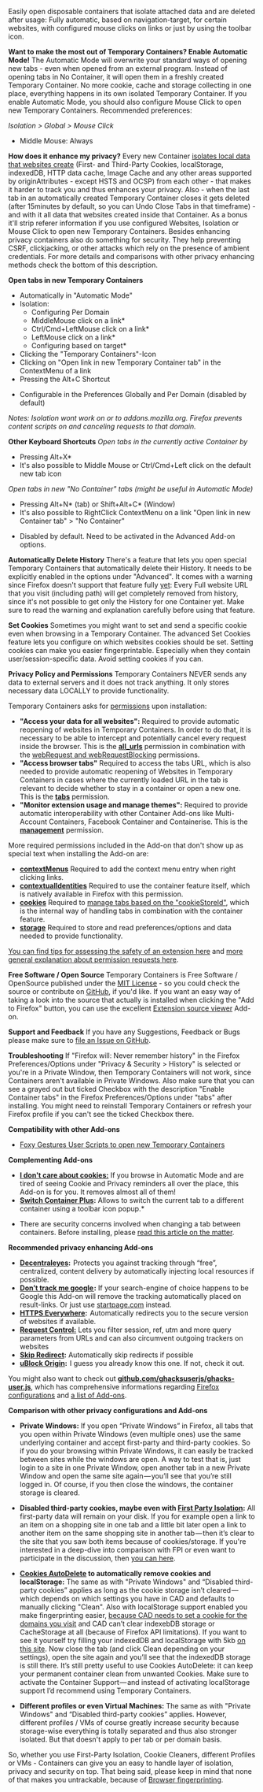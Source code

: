 Easily open disposable containers that isolate attached data and are deleted after usage: Fully automatic, based on navigation-target, for certain websites, with configured mouse clicks on links or just by using the toolbar icon.

**Want to make the most out of Temporary Containers? Enable Automatic Mode!**
The Automatic Mode will overwrite your standard ways of opening new tabs - even when opened from an external program. Instead of opening tabs in No Container, it will open them in a freshly created Temporary Container. No more cookie, cache and storage collecting in one place, everything happens in its own isolated Temporary Container. If you enable Automatic Mode, you should also configure Mouse Click to open new Temporary Containers. Recommended preferences:

*Isolation > Global > Mouse Click*

- Middle Mouse: Always


**How does it enhance my privacy?**
Every new Container [isolates local data that websites create](https://wiki.mozilla.org/Security/Contextual_Identity_Project/Containers#What_is_.28and_isn.27t.29_separated_between_Containers) (First- and Third-Party Cookies, localStorage, indexedDB, HTTP data cache, Image Cache and any other areas supported by originAttributes - except HSTS and OCSP) from each other - that makes it harder to track you and thus enhances your privacy. Also - when the last tab in an automatically created Temporary Container closes it gets deleted (after 15minutes by default, so you can Undo Close Tabs in that timeframe) - and with it all data that websites created inside that Container. As a bonus it'll strip referer information if you use configured Websites, Isolation or Mouse Click to open new Temporary Containers. Besides enhancing privacy containers also do something for security. They help preventing CSRF, clickjacking, or other attacks which rely on the presence of ambient credentials. For more details and comparisons with other privacy enhancing methods check the bottom of this description.


**Open tabs in new Temporary Containers**

- Automatically in "Automatic Mode"
- Isolation:
  - Configuring Per Domain
  - MiddleMouse click on a link*
  - Ctrl/Cmd+LeftMouse click on a link*
  - LeftMouse click on a link*
  - Configuring based on  target*
- Clicking the "Temporary Containers"-Icon
- Clicking on "Open link in new Temporary Container tab" in the ContextMenu of a link
- Pressing the Alt+C Shortcut

* Configurable in the Preferences Globally and Per Domain (disabled by default)

*Notes: Isolation wont work on or to addons.mozilla.org. Firefox prevents content scripts on and canceling requests to that domain.*

**Other Keyboard Shortcuts**
*Open tabs in the currently active Container by*

- Pressing Alt+X*
- It's also possible to Middle Mouse or Ctrl/Cmd+Left click on the default new tab icon


*Open tabs in new "No Container" tabs (might be useful in Automatic Mode)*

- Pressing Alt+N* (tab) or Shift+Alt+C* (Window)
- It's also possible to RightClick ContextMenu on a link "Open link in new Container tab" > "No Container"


* Disabled by default. Need to be activated in the Advanced Add-on options.


**Automatically Delete History**
There's a feature that lets you open special Temporary Containers that automatically delete their History. It needs to be explicitly enabled in the options under "Advanced". It comes with a warning since Firefox doesn't support that feature fully [yet](https://bugzilla.mozilla.org/show_bug.cgi?id=1283320): Every Full website URL that you visit (including path) will get completely removed from history, since it's not possible to get only the History for one Container yet. Make sure to read the warning and explanation carefully before using that feature.


**Set Cookies**
Sometimes you might want to set and send a specific cookie even when browsing in a Temporary Container. The advanced Set Cookies feature lets you configure on which websites cookies should be set. Setting cookies can make you easier fingerprintable. Especially when they contain user/session-specific data. Avoid setting cookies if you can.


**Privacy Policy and Permissions**
Temporary Containers NEVER sends any data to external servers and it does not track anything. It only stores necessary data LOCALLY to provide functionality.

Temporary Containers asks for [permissions](https://developer.mozilla.org/en-US/Add-ons/WebExtensions/manifest.json/permissions) upon installation:

- **"Access your data for all websites":** Required to provide automatic reopening of websites in Temporary Containers. In order to do that, it is necessary to be able to intercept and potentially cancel every request inside the browser. This is the [**all_urls**](https://developer.mozilla.org/en-US/Add-ons/WebExtensions/Match_patterns#%3Call_urls%3E) permission in combination with the [webRequest and webRequestBlocking](https://developer.mozilla.org/en-US/Add-ons/WebExtensions/API/webRequest) permissions.
- **"Access browser tabs"** Required to access the tabs URL, which is also needed to provide automatic reopening of Websites in Temporary Containers in cases where the currently loaded URL in the tab is relevant to decide whether to stay in a container or open a new one. This is the [**tabs**](https://developer.mozilla.org/en-US/Add-ons/WebExtensions/API/tabs) permission.
- **"Monitor extension usage and manage themes":** Required to provide automatic interoperability with other Container Add-ons like Multi-Account Containers, Facebook Container and Containerise. This is the [**management**](https://developer.mozilla.org/en-US/Add-ons/WebExtensions/API/management) permission.

More required permissions included in the Add-on that don't show up as special text when installing the Add-on are:

- **[contextMenus](https://developer.mozilla.org/en-US/Add-ons/WebExtensions/API/contextMenus)** Required to add the context menu entry when right clicking links.
- **[contextualIdentities](https://developer.mozilla.org/en-US/Add-ons/WebExtensions/API/contextualIdentities)** Required to use the container feature itself, which is natively available in Firefox with this permission.
- **[cookies](https://developer.mozilla.org/en-US/Add-ons/WebExtensions/API/cookies)** Required to [manage tabs based on the "cookieStoreId"](https://developer.mozilla.org/en-US/Add-ons/WebExtensions/API/tabs/query), which is the internal way of handling tabs in combination with the container feature.
- **[storage](https://developer.mozilla.org/en-US/Add-ons/WebExtensions/API/storage)** Required to store and read preferences/options and data needed to provide functionality.


[You can find tips for assessing the safety of an extension here](https://support.mozilla.org/en-US/kb/tips-assessing-safety-extension) and [more general explanation about permission requests here](https://support.mozilla.org/en-US/kb/permission-request-messages-firefox-extensions).


**Free Software / Open Source**
Temporary Containers is Free Software / OpenSource published under the [MIT License](https://github.com/stoically/temporary-containers/blob/master/LICENSE) - so you could check the source or contribute on [GitHub](https://github.com/stoically/temporary-containers), if you'd like. If you want an easy way of taking a look into the source that actually is installed when clicking the "Add to Firefox" button, you can use the excellent [Extension source viewer](https://addons.mozilla.org/en-US/firefox/addon/crxviewer/) Add-on.


**Support and Feedback**
If you have any Suggestions, Feedback or Bugs please make sure to [file an Issue on GitHub](https://github.com/stoically/temporary-containers/issues).


**Troubleshooting**
If "Firefox will: Never remember history" in the Firefox Preferences/Options under "Privacy & Security > History" is selected or you're in a Private Window, then Temporary Containers will not work, since Containers aren't available in Private Windows. Also make sure that you can see a grayed out but ticked Checkbox with the description "Enable Container tabs" in the Firefox Preferences/Options under "tabs" after installing. You might need to reinstall Temporary Containers or refresh your Firefox profile if you can't see the ticked Checkbox there.


**Compatibility with other Add-ons**

- [Foxy Gestures User Scripts to open new Temporary Containers](https://github.com/stoically/temporary-containers/wiki/Foxy-Gestures-User-Scripts)



**Complementing Add-ons**

- **[I don't care about cookies:](https://addons.mozilla.org/firefox/addon/i-dont-care-about-cookies/)** If you browse in Automatic Mode and are tired of seeing Cookie and Privacy reminders all over the place, this Add-on is for you. It removes almost all of them!
- **[Switch Container Plus](https://addons.mozilla.org/firefox/addon/switch-container-plus):** Allows to switch the current tab to a different container using a toolbar icon popup.*

* There are security concerns involved when changing a tab between containers. Before installing, please [read this article on the matter](https://github.com/mozilla/testpilot-containers/wiki/Moving-between-containers).


**Recommended privacy enhancing Add-ons**

- **[Decentraleyes](https://addons.mozilla.org/firefox/addon/decentraleyes/):**  Protects you against tracking through “free”, centralized, content delivery by automatically injecting local resources if possible.
- **[Don’t track me google ](https://addons.mozilla.org/firefox/addon/dont-track-me-google1/):** If your search-engine of choice happens to be Google this Add-on will remove the tracking automatically placed on result-links. Or just use [startpage.com](https://www.startpage.com) instead.
- **[HTTPS Everywhere](https://addons.mozilla.org/firefox/addon/https-everywhere):**  Automatically redirects you to the secure version of websites if available.
- **[Request Control:](https://addons.mozilla.org/firefox/addon/requestcontrol/)** Lets you filter session, ref, utm and more query parameters from URLs and can also circumvent outgoing trackers on websites
- **[Skip Redirect](https://addons.mozilla.org/firefox/addon/skip-redirect/):** Automatically skip redirects if possible
- **[uBlock Origin](https://addons.mozilla.org/firefox/addon/ublock-origin/):**  I guess you already know this one. If not, check it out.


You might also want to check out **[github.com/ghacksuserjs/ghacks-user.js](https://github.com/ghacksuserjs/ghacks-user.js)**, which has comprehensive informations regarding [Firefox configurations](https://github.com/ghacksuserjs/ghacks-user.js/wiki/1.1-Overview) and [a list of Add-ons](https://github.com/ghacksuserjs/ghacks-user.js/wiki/4.1-Extensions).

**Comparison with other privacy configurations and Add-ons**

- **Private Windows:** If you open “Private Windows” in Firefox, all tabs that you open within Private Windows (even multiple ones)  use the same underlying container and accept first-party and third-party cookies. So if you do your browsing within Private Windows, it can easily be tracked between sites while the windows are open. A way to test that is, just login to a site in one Private Window, open another tab in a new Private Window and open the same site again — you’ll see that you’re still logged in. Of course, if you then close the windows, the container storage is cleared.

- **Disabled third-party cookies, maybe even with [First Party Isolation](https://www.ghacks.net/2017/11/22/how-to-enable-first-party-isolation-in-firefox/):** All first-party data will remain on your disk. If you for example open a link to an item on a shopping site in one tab and a little bit later open a link to another item on the same shopping site in another tab — then it’s clear to the site that you saw both items because of cookies/storage. If you're interested in a deep-dive into comparison with FPI or even want to participate in the discussion, then [you can here](https://github.com/ghacksuserjs/ghacks-user.js/issues/395).

- **[Cookies AutoDelete](https://addons.mozilla.org/en-US/firefox/addon/cookie-autodelete/) to automatically remove cookies and localStorage:** The same as with "Private Windows" and “Disabled third-party cookies” applies as long as the cookie storage isn’t cleared — which depends on which settings you have in CAD and defaults to manually clicking "Clean". Also with localStorage support enabled you make fingerprinting easier, [because CAD needs to set a cookie for the domains you visit](https://github.com/Cookie-AutoDelete/Cookie-AutoDelete/wiki/Documentation#enable-localstorage-support) and CAD can’t clear indexebDB storage or CacheStorage at all (because of Firefox API limitations). If you want to see it yourself try filling your indexedDB and localStorage with 5kb [on this site](https://demo.agektmr.com/storage/). Now close the tab (and click Clean depending on your settings), open the site again and you’ll see that the indexedDB storage is still there. It’s still pretty useful to use Cookies AutoDelete: it can keep your permanent container clean from unwanted Cookies. Make sure to activate the Container Support — and instead of activating localStorage support I’d recommend using Temporary Containers.

- **Different profiles or even Virtual Machines:** The same as with "Private Windows" and “Disabled third-party cookies” applies. However, different profiles / VMs of course greatly increase security because storage-wise everything is totally separated and thus also stronger isolated. But that doesn't apply to per tab or per domain basis.


So, whether you use First-Party Isolation, Cookie Cleaners, different Profiles or VMs - Containers can give you an easy to handle layer of isolation, privacy and security on top. That being said, please keep in mind that none of that makes you untrackable, because of [Browser fingerprinting](https://github.com/stoically/temporary-containers/wiki/Browser-fingerprinting).